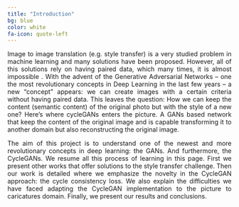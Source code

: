 ```yaml
---
title: "Introduction"
bg: blue
color: white
fa-icon: quote-left
---
```


<p style="text-align: justify;">Image to image translation (e.g. style transfer) is a very studied problem in machine learning and many solutions have been proposed. However, all of this solutions rely on having paired data, which many times, it is almost impossible . With the advent of the Generative Adversarial Networks – one the most revolutionary concepts in Deep Learning in the last few years – a new “concept” appears: we can create images with a certain criteria without having paired data. This leaves the question: How we can keep the content (semantic content) of the original photo but with the style of a new one? Here’s where cycleGANs enters the picture. A GANs based network that keep the content of the original image and is capable transforming it to another domain but also reconstructing the original image.</p>
<p style="text-align: justify;">The aim of this project is to understand one of the newest and more revolutionary concepts in deep learning: the GANs. And furthermore, the CycleGANs. We resume all this process of learning in this page. First we present other works that offer solutions to the style transfer challenge. Then our work is detailed where we emphasize the novelty in the CycleGAN approach: the cycle consistency loss. We also explain the difficulties we have faced adapting the CycleGAN implementation to the picture to caricatures domain. Finally, we present our results and conclusions.</p>

